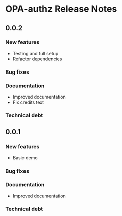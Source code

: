 # OPA-authz Release Notes

## 0.0.2

### New features

- Testing and full setup
- Refactor dependencies

### Bug fixes

### Documentation

- Improved documentation
- Fix credits text

### Technical debt

## 0.0.1

### New features

- Basic demo

### Bug fixes

### Documentation

- Improved documentation

### Technical debt
